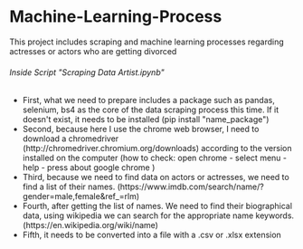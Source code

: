 # Machine-Learning-Process
This project includes scraping and machine learning processes regarding actresses or actors who are getting divorced

<h6>Inside Script "Scraping Data Artist.ipynb"</h6>
<ul>
    <li>First, what we need to prepare includes a package such as pandas, selenium, bs4 as the core of the data scraping process this time. If it doesn't exist, it needs to be installed (pip install "name_package")</li>
    <li>Second, because here I use the chrome web browser, I need to download a chromedriver (http://chromedriver.chromium.org/downloads) according to the version installed on the computer (how to check: open chrome - select menu - help - press about google chrome )</li>
    <li>Third, because we need to find data on actors or actresses, we need to find a list of their names. (https://www.imdb.com/search/name/?gender=male,female&ref_=rlm)</li>
    <li>Fourth, after getting the list of names. We need to find their biographical data, using wikipedia we can search for the appropriate name keywords. (https://en.wikipedia.org/wiki/name)</li>
    <li>Fifth, it needs to be converted into a file with a .csv or .xlsx extension</li>
</ul>
